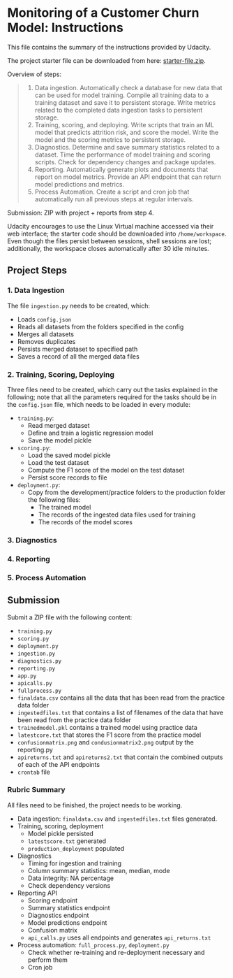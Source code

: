 # Monitoring of a Customer Churn Model: Instructions

This file contains the summary of the instructions provided by Udacity.

The project starter file can be downloaded from here: [starter-file.zip](https://video.udacity-data.com/topher/2021/March/60412fe6_starter-file/starter-file.zip).

Overview of steps:

> 1. Data ingestion. Automatically check a database for new data that can be used for model training. Compile all training data to a training dataset and save it to persistent storage. Write metrics related to the completed data ingestion tasks to persistent storage.
> 2. Training, scoring, and deploying. Write scripts that train an ML model that predicts attrition risk, and score the model. Write the model and the scoring metrics to persistent storage.
> 3. Diagnostics. Determine and save summary statistics related to a dataset. Time the performance of model training and scoring scripts. Check for dependency changes and package updates.
> 4. Reporting. Automatically generate plots and documents that report on model metrics. Provide an API endpoint that can return model predictions and metrics.
> 5. Process Automation. Create a script and cron job that automatically run all previous steps at regular intervals.

Submission: ZIP with project + reports from step 4.

Udacity encourages to use the Linux Virtual machine accessed via their web interface; the starter code should be downloaded into `/home/workspace`. Even though the files persist between sessions, shell sessions are lost; additionally, the workspace closes automatically after 30 idle minutes.

## Project Steps

### 1. Data Ingestion

The file `ingestion.py` needs to be created, which:

- Loads `config.json`
- Reads all datasets from the folders specified in the config
- Merges all datasets
- Removes duplicates
- Persists merged dataset to specified path
- Saves a record of all the merged data files

### 2. Training, Scoring, Deploying

Three files need to be created, which carry out the tasks explained in the following; note that all the parameters required for the tasks should be in the `config.json` file, which needs to be loaded in every module:

- `training.py`:
  - Read merged dataset
  - Define and train a logistic regression model
  - Save the model pickle
- `scoring.py`:
  - Load the saved model pickle
  - Load the test dataset
  - Compute the F1 score of the model on the test dataset
  - Persist score records to file
- `deployment.py`:
  - Copy from the development/practice folders to the production folder the following files:
    - The trained model
    - The records of the ingested data files used for training
    - The records of the model scores

### 3. Diagnostics


### 4. Reporting


### 5. Process Automation


## Submission

Submit a ZIP file with the following content:

- `training.py`
- `scoring.py`
- `deployment.py`
- `ingestion.py`
- `diagnostics.py`
- `reporting.py`
- `app.py`
- `apicalls.py`
- `fullprocess.py`
- `finaldata.csv` contains all the data that has been read from the practice data folder
- `ingestedfiles.txt` that contains a list of filenames of the data that have been read from the practice data folder
- `trainedmodel.pkl` contains a trained model using practice data
- `latestcore.txt` that stores the F1 score from the practice model
- `confusionmatrix.png` and `condusionmatrix2.png` output by the reporting.py
- `apireturns.txt` and `apireturns2.txt` that contain the combined outputs of each of the API endpoints
- `crontab` file

### Rubric Summary

All files need to be finished, the project needs to be working.

- Data ingestion: `finaldata.csv` and `ingestedfiles.txt` files generated.
- Training, scoring, deployment
  - Model pickle persisted
  - `latestscore.txt` generated
  - `production_deployment` populated
- Diagnostics
  - Timing for ingestion and training
  - Column summary statistics: mean, median, mode
  - Data integrity: NA percentage
  - Check dependency versions
- Reporting API
  - Scoring endpoint
  - Summary statistics endpoint
  - Diagnostics endpoint
  - Model predictions endpoint
  - Confusion matrix
  - `api_calls.py` uses all endpoints and generates `api_returns.txt`
- Process automation: `full_process.py`, `deployment.py`
  - Check whether re-training and re-deployment necessary and perform them
  - Cron job